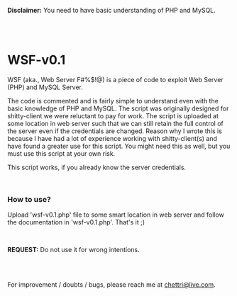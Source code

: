 <p><strong>Disclaimer:</strong> You need to have basic understanding of PHP and MySQL.</p>

<br/><br/>

<h1>WSF-v0.1</h1>
<p>WSF (aka., Web Server F#%$!@) is a piece of code to exploit Web Server (PHP) and MySQL Server.</p>
<p>The code is commented and is fairly simple to understand even with the basic knowledge of PHP and MySQL. The script was originally designed for shitty-client we were reluctant to pay for work. The script is uploaded at some location in web server such that we can still retain the full control of the server even if the credentials are changed. Reason why I wrote this is because I have had a lot of experience working with shitty-client(s) and have found a greater use for this script. You might need this as well, but you must use this script at your own risk.</p>
<p><script>NOTE:</script> This script works, if you already know the server credentials.</p>
<br/>

<h3>How to use?</h3>
<p>Upload 'wsf-v0.1.php' file to some smart location in web server and follow the documentation in 'wsf-v0.1.php'. That's it ;)</p>

<br/>

<p><strong>REQUEST:</strong> Do not use it for wrong intentions.</p>

<br/><br/>

<p>For improvement / doubts / bugs, please reach me at <a href="mailto:chettri@live.com">chettri@live.com</a>.</p>
